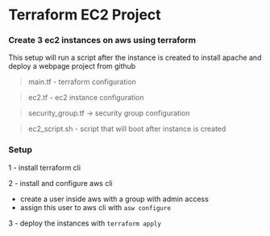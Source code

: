 # Terraform EC2 Project

### Create 3 ec2 instances on aws using terraform
This setup will run a script after the instance is created to install apache and deploy a webpage project from github


> main.tf - terraform configuration 

> ec2.tf - ec2 instance configuration

> security_group.tf -> security group configuration

> ec2_script.sh - script that will boot after instance is created

### Setup

1 - install terraform cli

2 - install and configure aws cli 
- create a user inside aws with a group with admin access
- assign this user to aws cli with ```asw configure```

3 - deploy the instances with ```terraform apply```
